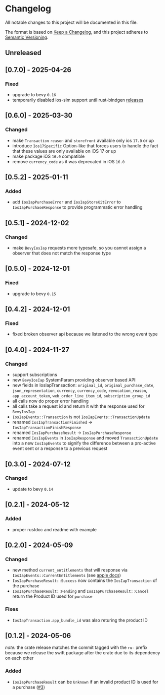 # Changelog

All notable changes to this project will be documented in this file.

The format is based on [Keep a Changelog](https://keepachangelog.com/en/1.0.0/),
and this project adheres to [Semantic Versioning](https://semver.org/spec/v2.0.0.html).

## Unreleased

## [0.7.0] - 2025-04-26

### Fixed
* upgrade to bevy `0.16`
* temporarily disabled ios-sim support until rust-bindgen [releases](https://github.com/rust-lang/rust-bindgen/issues/3181)

## [0.6.0] - 2025-03-30

### Changed
* make `Transaction` `reason` and `storefront` available only ios `17.0` or up
* introduce `Ios17Specific` Option-like that forces users to handle the fact that these values are only available on iOS 17 or up
* make package iOS `16.0` compatible
* remove `currency_code` as it was deprecated in iOS `16.0`

## [0.5.2] - 2025-01-11

### Added
* add `IosIapPurchaseError` and `IosIapStoreKitError` to `IosIapPurchaseResponse` to provide programmatic error handling

## [0.5.1] - 2024-12-02

### Changed
* make `BevyIosIap` requests more typesafe, so you cannot assign a observer that does not match the response type

## [0.5.0] - 2024-12-01

### Fixed
* upgrade to bevy `0.15`

## [0.4.2] - 2024-12-01

### Fixed
* fixed broken observer api because we listened to the wrong event type

## [0.4.0] - 2024-11-27

### Changed
* support subscriptions
* new `BevyIosIap` SystemParam providing observer based API
* new fields in IosIapTransaction: `original_id`, `original_purchase_date`, `json_representation`, `currency`, `currency_code`, `revocation_reason`, `app_account_token`, `web_order_line_item_id`, `subscription_group_id`
* all calls now do proper error handling
* all calls take a request id and return it with the response used for `BevyIosIap`
* `IosIapEvents::Transaction` is not `IosIapEvents::TransactionUpdate`
* renamed `IosIapTransactionFinished` -> `IosIapTransactionFinishResponse`
* renamed `IosIapPurchaseResult` -> `IosIapPurchaseResponse`
* renamed `IosIapEvents` in `IosIapResponse` and moved `TransactionUpdate` into a new `IosIapEvents` to signify the difference between a pro-active event sent or a response to a previous request

## [0.3.0] - 2024-07-12

### Changed
* update to bevy `0.14`

## [0.2.1] - 2024-05-12

### Added
* proper rustdoc and readme with example

## [0.2.0] - 2024-05-09

### Changed
* new method `current_entitlements` that will response via `IosIapEvents::CurrentEntitlements` (see [apple docs](https://developer.apple.com/documentation/storekit/transaction/3851204-currententitlements))
* `IosIapPurchaseResult::Success` now contains the `IosIapTransaction` of the purchase
* `IosIapPurchaseResult::Pending` and `IosIapPurchaseResult::Cancel` return the Product ID used for `purchase`

### Fixes
* `IosIapTransaction.app_bundle_id` was also returing the product ID

## [0.1.2] - 2024-05-06

*note:* the crate release matches the commit tagged with the `ru-` prefix because we release the swift package after the crate due to its dependency on each other

### Added
* `IosIapPurchaseResult` can be `Unknown` if an invalid product ID is used for a purchase ([#3](https://github.com/rustunit/bevy_ios_iap/issues/3))

